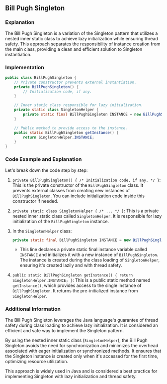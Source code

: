 ## Bill Pugh Singleton

### Explanation
The Bill Pugh Singleton is a variation of the Singleton pattern that utilizes a nested inner static class to achieve lazy initialization while ensuring thread safety. This approach separates the responsibility of instance creation from the main class, providing a clean and efficient solution to Singleton instantiation.

### Implementation

```java
public class BillPughSingleton {
    // Private constructor prevents external instantiation.
    private BillPughSingleton() {
        // Initialization code, if any.
    }

    // Inner static class responsible for lazy initialization.
    private static class SingletonHelper {
        private static final BillPughSingleton INSTANCE = new BillPughSingleton();
    }

    // Public method to provide access to the instance.
    public static BillPughSingleton getInstance() {
        return SingletonHelper.INSTANCE;
    }
}
```

### Code Example and Explanation

Let's break down the code step by step:

1. `private BillPughSingleton() { /* Initialization code, if any. */ }`: This is the private constructor of the `BillPughSingleton` class. It prevents external classes from creating new instances of `BillPughSingleton`. You can include initialization code inside this constructor if needed.

2. `private static class SingletonHelper { /* ... */ }`: This is a private nested inner static class called `SingletonHelper`. It is responsible for lazy initialization of the `BillPughSingleton` instance.

3. In the `SingletonHelper` class:
   ```java
   private static final BillPughSingleton INSTANCE = new BillPughSingleton();
   ```
    - This line declares a private static final instance variable called `INSTANCE` and initializes it with a new instance of `BillPughSingleton`. The instance is created during the class loading of `SingletonHelper`, ensuring it's created lazily and with thread safety.

4. `public static BillPughSingleton getInstance() { return SingletonHelper.INSTANCE; }`: This is a public static method named `getInstance()`, which provides access to the single instance of `BillPughSingleton`. It returns the pre-initialized instance from `SingletonHelper`.

### Additional Information

The Bill Pugh Singleton leverages the Java language's guarantee of thread safety during class loading to achieve lazy initialization. It is considered an efficient and safe way to implement the Singleton pattern.

By using the nested inner static class (`SingletonHelper`), the Bill Pugh Singleton avoids the need for synchronization and minimizes the overhead associated with eager initialization or synchronized methods. It ensures that the Singleton instance is created only when it's accessed for the first time, optimizing resource utilization.

This approach is widely used in Java and is considered a best practice for implementing Singleton with lazy initialization and thread safety.